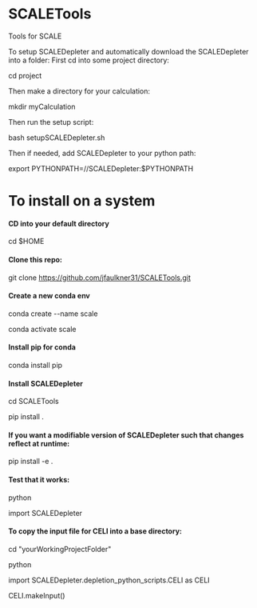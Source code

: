 # SCALETools
Tools for SCALE

To setup SCALEDepleter and automatically download the SCALEDepleter into a folder:
First cd into some project directory:

cd project

Then make a directory for your calculation:

mkdir myCalculation

Then run the setup script:

bash setupSCALEDepleter.sh

Then if needed, add SCALEDepleter to your python path:

export PYTHONPATH=<project>/<myCalculation>/SCALEDepleter:$PYTHONPATH

# To install on a system

#### CD into your default directory
cd $HOME

#### Clone this repo:
git clone https://github.com/jfaulkner31/SCALETools.git

#### Create a new conda env
conda create --name scale

conda activate scale

#### Install pip for conda
conda install pip

#### Install SCALEDepleter
cd SCALETools

pip install .

#### If you want a modifiable version of SCALEDepleter such that changes reflect at runtime:
pip install -e .

#### Test that it works:
python

import SCALEDepleter

#### To copy the input file for CELI into a base directory:
cd "yourWorkingProjectFolder"

python

import SCALEDepleter.depletion_python_scripts.CELI as CELI

CELI.makeInput()


